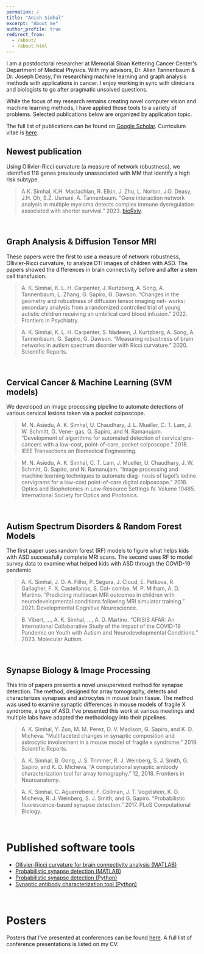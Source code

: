 ```yaml
---
permalink: /
title: "Anish Simhal"
excerpt: "About me"
author_profile: true
redirect_from: 
  - /about/
  - /about.html
---
```



I am a postdoctoral researcher at Memorial Sloan Kettering Cancer Center's Department of Medical Physics. With my advisors, Dr. Allen Tannenbaum & Dr. Joseph Deasy, I'm researching machine learning and graph analysis methods with applications in cancer. I enjoy working in sync with clinicians and biologists to go after pragmatic unsolved questions. 

While the focus of my research remains creating novel computer vision and machine learning methods, I have applied those tools to a variety of problems. Selected publications below are organized by application topic. 

The full list of publications can be found on [Google Scholar](https://scholar.google.com/citations?user=NefDuV0AAAAJ&hl=en). Curriculum vitae is [here](https://aksimhal.github.io/files/simhal_cv.pdf). 


Newest publication 
----------
Using Ollivier-Ricci curvature (a measure of network robustness), we identified 118 genes previously unassociated with MM that identify a high risk subtype. 

> A.K. Simhal, K.H. Maclachlan, R. Elkin, J. Zhu, L. Norton, J.O. Deasy, J.H. Oh, S.Z. Usmani, A. Tannenbaum. “Gene interaction network analysis in multiple myeloma detects complex immune dysregulation associated with shorter survival.” 2023. [bioRxiv](https://www.biorxiv.org/content/biorxiv/early/2023/04/07/2023.04.05.535155.full.pdf). 

&nbsp;



Graph Analysis & Diffusion Tensor MRI 
----------
These papers were the first to use a measure of network robustness, Ollivier-Ricci curvature, to analyze DTI images of children with ASD. The papers showed the differences in brain connectivity before and after a stem cell transfusion. 

> A. K. Simhal, K. L. H. Carpenter, J. Kurtzberg, A. Song, A. Tannenbaum, L. Zhang, G. Sapiro, G. Dawson. “Changes in the geometry and robustness of diffusion tensor imaging net- works: secondary analysis from a randomized controlled trial of young autistic children receiving an umbilical cord blood infusion.” 2022. Frontiers in Psychiatry.

> A. K. Simhal, K. L. H. Carpenter, S. Nadeem, J. Kurtzberg, A. Song, A. Tannenbaum, G. Sapiro, G. Dawson. “Measuring robustness of brain networks in autism spectrum disorder with Ricci curvature.” 2020. Scientific Reports.


&nbsp;




Cervical Cancer & Machine Learning (SVM models)
--------
We developed an image processing pipeline to automate detections of various cervical lesions taken via a pocket colposcope. 

> M. N. Asiedu, A. K. Simhal, U. Chaudhary, J. L. Mueller, C. T. Lam, J. W. Schmitt, G. Vene- gas, G. Sapiro, and N. Ramanujam. “Development of algorithms for automated detection of cervical pre-cancers with a low-cost, point-of-care, pocket colposcope.” 2018. IEEE Transactions on Biomedical Engineering.

> M. N. Asiedu, A. K. Simhal, C. T. Lam, J. Mueller, U. Chaudhary, J. W. Schmitt, G. Sapiro, and N. Ramanujam. “Image processing and machine learning techniques to automate diag- nosis of lugol’s iodine cervigrams for a low-cost point-of-care digital colposcope.” 2018. Optics and Biophotonics in Low-Resource Settings IV. Volume 10485. International Society for Optics and Photonics.

&nbsp;


Autism Spectrum Disorders & Random Forest Models
----------
The first paper uses random forest (RF) models to figure what helps kids with ASD successfully complete MRI scans. The second uses RF to model survey data to examine what helped kids with ASD through the COVID-19 pandemic. 

> A. K. Simhal, J. O. A. Filho, P. Segura, J. Cloud, E. Petkova, R. Gallagher, F. X. Castellanos, S. Col- combe, M. P. Milham, A. D. Martino. “Predicting multiscan MRI outcomes in children with neurodevelopmental conditions following MRI simulator training.” 2021. Developmental Cognitive Neuroscience.

> B. Vibert, ..., A. K. Simhal, ..., A. D. Martino. “CRISIS AFAR: An International Collaborative Study of the Impact of the COVID-19 Pandemic on Youth with Autism and Neurodevelopmental Conditions.” 2023. Molecular Autism.

&nbsp;


Synapse Biology & Image Processing
-----------
This trio of papers presents a novel unsupervised method for synapse detection. The method, designed for array tomography, detects and characterizes synapses and astrocytes in mouse brain tissue. The method was used to examine synaptic differences in mouse models of fragile X syndrome, a type of ASD. I've presented this work at various meetings and multiple labs have adapted the methodology into their pipelines. 

> A. K. Simhal, Y. Zuo, M. M. Perez, D. V. Madison, G. Sapiro, and K. D. Micheva. “Multifaceted changes in synaptic composition and astrocytic involvement in a mouse model of fragile x syndrome.” 2019. Scientific Reports.

> A. K. Simhal, B. Gong, J. S. Trimmer, R. J. Weinberg, S. J. Smith, G. Sapiro, and K. D. Micheva. “A computational synaptic antibody characterization tool for array tomography.” 12, 2018. Frontiers in Neuroanatomy.

> A. K. Simhal, C. Aguerrebere, F. Collman, J. T. Vogelstein, K. D. Micheva, R. J. Weinberg, S. J. Smith, and G. Sapiro. “Probabilistic fluorescence-based synapse detection.” 2017. PLoS Computational Biology.

&nbsp;


Published software tools 
======
- [Ollivier-Ricci curvature for brain connectivity analysis (MATLAB)](https://github.com/aksimhal/Curvature-ASD-Analysis)
- [Probabilistic synapse detection (MATLAB)](https://github.com/aksimhal/synapse-detection-examples)
- [Probabilistic synapse detection (Python)](https://github.com/aksimhal/synapse-detection-examples)
- [Synaptic antibody characterization tool (Python)](https://aksimhal.github.io/SynapseAnalysis/)

&nbsp;

Posters
======
Posters that I've presented at conferences can be found [here](https://github.com/aksimhal/posters). A full list of conference presentations is listed on my CV. 
